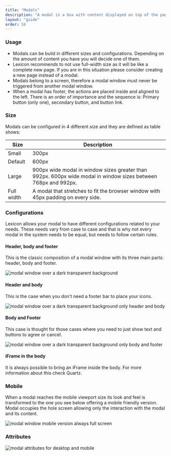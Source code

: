 ```yaml
---
title: "Modals"
description: "A modal is a box with content displayed on top of the page to capture the user’s attention for an specific action inside the same process. Modals are subordinated to pages."
layout: "guide"
order: 58
---
```


### Usage

* Modals can be build in different sizes and configurations. Depending on the amount of content you have you will decide one of them.
* Lexicon recommends to not use full-width size as it will be like a complete new page. If you are in this situation please consider creating a new page instead of a modal.
* Modals belong to a screen, therefore a modal window must never be triggered from another modal window.
* When a modal has footer, the actions are placed inside and aligned to the left. There is an order of importance and the sequence is: Primary button (only one), secondary button, and button link.

### Size

Modals can be configured in 4 different size and they are defined as table shows:

| Size | Description |
| ---- | ----- |
| Small | 300px |
| Default | 600px |
| Large | 900px wide modal in window sizes greater than 992px. 600px wide modal in window sizes between 768px and 992px. |
| Full width | A modal that stretches to fit the browser window with 45px padding on every side. |

### Configurations

Lexicon allows your modal to have different configurations related to your needs. These needs vary from case to case and that is why not every modal in the system needs to be equal, but needs to follow certain rules.

#### Header, body and footer

This is the classic composition of a modal window with its three main parts: header, body and footer.

![modal window over a dark transparent background](/images/lexicon-1/modal.png)

#### Header and body

This is the case when you don't need a footer bar to place your icons.

![modal window over a dark transparent background only header and body](/images/lexicon-1/modalHeaderBody.png)

#### Body and Footer

This case is thought for those cases where you need to just show text and buttons to agree or cancel.

![modal window over a dark transparent background only body and footer](/images/lexicon-1/modalBodyFooter.png)

#### iFrame in the body

It is always possible to bring an iFrame inside the body. For more information about this check Quartz.

### Mobile

When a modal reaches the mobile viewport size its look and feel is transformed to the one you see below offering a mobile friendly version. Modal occupies the hole screen allowing only the interaction with the modal and its content.

![modal window mobile version always full screen](/images/lexicon-1/modalMobileWhiteBg.png)

### Attributes

![modal attributes for desktop and mobile](/images/lexicon-1/modalAttributes.png)


